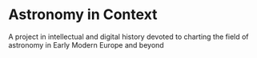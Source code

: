# Astronomy in Context
A project in intellectual and digital history devoted to charting the field of astronomy in Early Modern Europe and beyond
